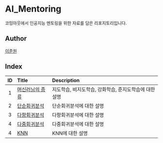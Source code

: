 # AI_Mentoring

코밍아웃에서 인공지능 멘토링을 위한 자료를 담은 리포지토리입니다.

## Author

[이준원](https://github.com/cpprhtn)

## Index

|ID|Title|Description|
|:---:|:---|:---|
|1|[머신러닝의 종류](./001/README.md)|지도학습, 비지도학습, 강화학습, 준지도학습에 대한 설명|
|2|[단순회귀분석](./002/Simple_linear_regression.ipynb)|단순회귀분석에 대한 설명|
|3|[다항회귀분석](./003/Polynomial_regression.ipynb)|다항회귀분석에 대한 설명|
|4|[다중회귀분석](./004/multivariate_regression.ipynb)|다중회귀분석에 대한 설명|
|4|[KNN](./005/knn_classification.ipynb)|KNN에 대한 설명|
